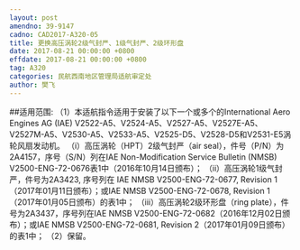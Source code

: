 ```yaml
---
layout: post
amendno: 39-9147
cadno: CAD2017-A320-05
title: 更换高压涡轮2级气封严、1级气封严、2级环形盘
date: 2017-08-21 00:00:00 +0800
effdate: 2017-08-21 00:00:00 +0800
tag: A320
categories: 民航西南地区管理局适航审定处
author: 樊飞
---
```


##适用范围:
（1）本适航指令适用于安装了以下一个或多个的International Aero Engines AG (IAE) V2522-A5、V2524-A5、V2527-A5、V2527E-A5、V2527M-A5、V2530-A5、V2533-A5、V2525-D5、V2528-D5和V2531-E5涡轮风扇发动机。
（i）高压涡轮（HPT）2级气封严（air seal），件号（P/N）为2A4157，序号（S/N）列在IAE Non-Modification Service Bulletin (NMSB) V2500-ENG-72-0676表1中（2016年10月14日颁布）；
（ii）高压涡轮1级气封严，件号为2A3423, 序号列在 IAE NMSB V2500-ENG-72-0677, Revision 1（2017年01月11日颁布）；或IAE NMSB V2500-ENG-72-0678, Revision 1（2017年01月05日颁布）的表1中；
（iii）高压涡轮2级环形盘（ring plate），件号为2A3437，序号列在IAE NMSB V2500-ENG-72-0682（2016年12月02日颁布）；或IAE NMSB V2500-ENG-72-0681, Revision 2（2017年01月09日颁布）的表1中；
（2）保留。

